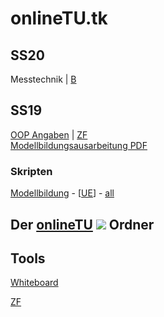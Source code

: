 # onlineTU.tk
## SS20
Messtechnik | [B](https://drive.google.com/file/d/0B4WtRWLhHJBBYjc3TmVYV0FIVG8/view)
## SS19

[OOP Angaben](http://oop.onlinetu.tk) | [ZF](https://drive.google.com/file/d/1IWx234SMaoiccMSphUukXPHPh6EU6tdQ/preview)<br />
[Modellbildungsausarbeitung PDF](http://mb.onlinetu.tk/latex/Modellbildung.pdf)

### Skripten

[Modellbildung](https://www.acin.tuwien.ac.at/file/teaching/bachelor/modellbildung/VU_Modellbildung_2019.pdf) - [[UE](https://www.acin.tuwien.ac.at/file/teaching/bachelor/modellbildung/UE_Modellbildung_Solutions_2019.pdf)] - [all](https://onlinetu.tk/scripts/modellbildung.html)  <br/>

## Der [onlineTU](https://drive.google.com/drive/folders/0B4WtRWLhHJBBN0JPQjNULU1rT00) ![](https://www.filecluster.com/media/icons/162812.gif)  Ordner

## Tools

[Whiteboard](tools/whiteboard.html)

[ZF](web/zf.md)
